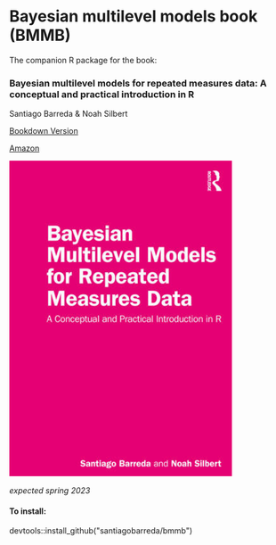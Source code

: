 # Bayesian multilevel models book (BMMB)

The companion R package for the book:

### Bayesian multilevel models for repeated measures data: A conceptual and practical introduction in R
Santiago Barreda & Noah Silbert
 
[Bookdown Version](https://santiagobarreda.github.io/bmmrmd/)

[Amazon](https://www.amazon.com/Bayesian-Multilevel-Models-Repeated-Measures/dp/1032259639)
  
[<img alt="cover" width="400" src="https://raw.githubusercontent.com/santiagobarreda/bmmrmd/main/docs/_main_files/figure-html/cover.png"/>](https://www.amazon.com/Bayesian-Multilevel-Models-Repeated-Measures/dp/1032259639)

  
 *expected spring 2023* 


#### To install:

devtools::install_github("santiagobarreda/bmmb")
